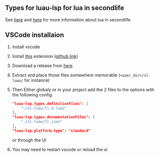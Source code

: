## Types for luau-lsp for lua in secondlife

See [here](https://wiki.secondlife.com/wiki/Luau_Alpha) and
[here](https://wiki.secondlife.com/wiki/Lua_FAQ) for more information about lua
in secondlife.

## VSCode installaion

1. Install vscode
2. Install
   [this](https://marketplace.visualstudio.com/items?itemName=JohnnyMorganz.luau-lsp)
   extension ([github link](https://github.com/JohnnyMorganz/luau-lsp))
3. Download a release from
   [here](https://github.com/WolfGangS/sl_lua_types/releases/latest)
4. Extract and place those files somewhere memorable (`<user_dir>/sl-luau/` for
   instance)
5. Then Either globaly or in your project add the 2 files to the options with
   the following config

   ```JSON
   "luau-lsp.types.definitionFiles": [
       "~/sl-luau/ll.d.luau"
   ],
   "luau-lsp.types.documentationFiles": [
       "./sl-luau/ll.json"
   ],
   "luau-lsp.platform.type": "standard"
   ```

   or through the UI

6. You may need to restart vscode or reload the ui

